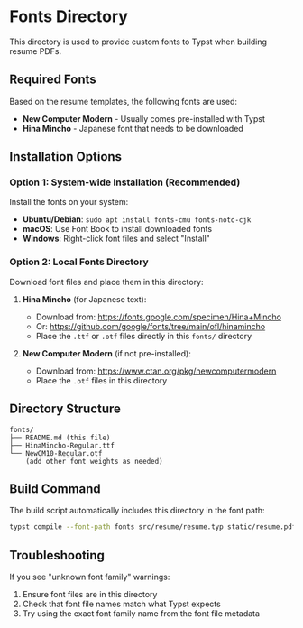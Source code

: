 # Fonts Directory

This directory is used to provide custom fonts to Typst when building resume PDFs.

## Required Fonts

Based on the resume templates, the following fonts are used:
- **New Computer Modern** - Usually comes pre-installed with Typst
- **Hina Mincho** - Japanese font that needs to be downloaded

## Installation Options

### Option 1: System-wide Installation (Recommended)
Install the fonts on your system:
- **Ubuntu/Debian**: `sudo apt install fonts-cmu fonts-noto-cjk`
- **macOS**: Use Font Book to install downloaded fonts
- **Windows**: Right-click font files and select "Install"

### Option 2: Local Fonts Directory
Download font files and place them in this directory:

1. **Hina Mincho** (for Japanese text):
   - Download from: https://fonts.google.com/specimen/Hina+Mincho
   - Or: https://github.com/google/fonts/tree/main/ofl/hinamincho
   - Place the `.ttf` or `.otf` files directly in this `fonts/` directory

2. **New Computer Modern** (if not pre-installed):
   - Download from: https://www.ctan.org/pkg/newcomputermodern
   - Place the `.otf` files in this directory

## Directory Structure
```
fonts/
├── README.md (this file)
├── HinaMincho-Regular.ttf
└── NewCM10-Regular.otf
    (add other font weights as needed)
```

## Build Command
The build script automatically includes this directory in the font path:
```bash
typst compile --font-path fonts src/resume/resume.typ static/resume.pdf
```

## Troubleshooting
If you see "unknown font family" warnings:
1. Ensure font files are in this directory
2. Check that font file names match what Typst expects
3. Try using the exact font family name from the font file metadata